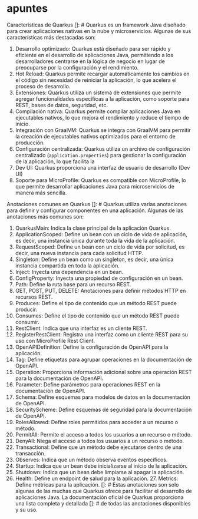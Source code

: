# apuntes
Caracteristicas de Quarkus
[]: # Quarkus es un framework Java diseñado para crear aplicaciones nativas en la nube y microservicios. Algunas de sus características más destacadas son:
1. Desarrollo optimizado: Quarkus está diseñado para ser rápido y eficiente en el desarrollo de aplicaciones Java, permitiendo a los desarrolladores centrarse en la lógica de negocio en lugar de
   preocuparse por la configuración y el rendimiento.   
2. Hot Reload: Quarkus permite recargar automáticamente los cambios en el código sin necesidad de reiniciar la aplicación, lo que acelera el proceso de desarrollo.
2. Extensiones: Quarkus utiliza un sistema de extensiones que permite agregar funcionalidades específicas a la aplicación, como soporte para REST, bases de datos, seguridad, etc.
3. Compilación nativa: Quarkus permite compilar aplicaciones Java en ejecutables nativos, lo que mejora el rendimiento y reduce el tiempo de inicio.
4. Integración con GraalVM: Quarkus se integra con GraalVM para permitir la creación de ejecutables nativos optimizados para el entorno de producción.
5. Configuración centralizada: Quarkus utiliza un archivo de configuración centralizado (`application.properties`) para gestionar la configuración de la aplicación, lo que facilita la
6. Dev UI: Quarkus proporciona una interfaz de usuario de desarrollo (Dev UI)
7. Soporte para MicroProfile: Quarkus es compatible con MicroProfile, lo que permite desarrollar aplicaciones Java para microservicios de manera más sencilla.

Anotaciones comunes en Quarkus
[]: # Quarkus utiliza varias anotaciones para definir y configurar componentes en una aplicación. Algunas de las anotaciones más comunes son:
1. QuarkusMain: Indica la clase principal de la aplicación Quarkus.
2. ApplicationScoped: Define un bean con un ciclo de vida de aplicación, es decir, una instancia única durante toda la vida de la aplicación.
3. RequestScoped: Define un bean con un ciclo de vida por solicitud, es decir, una nueva instancia para cada solicitud HTTP.
4. Singleton: Define un bean como un singleton, es decir, una única instancia compartida en toda la aplicación.
5. Inject: Inyecta una dependencia en un bean.
6. ConfigProperty: Inyecta una propiedad de configuración en un bean.
7. Path: Define la ruta base para un recurso REST.
8. GET, POST, PUT, DELETE: Anotaciones para definir métodos HTTP en recursos REST.
9. Produces: Define el tipo de contenido que un método REST puede producir.
10. Consumes: Define el tipo de contenido que un método REST puede consumir.
11. RestClient: Indica que una interfaz es un cliente REST.
12. RegisterRestClient: Registra una interfaz como un cliente REST para su uso con MicroProfile Rest Client.
13. OpenAPIDefinition: Define la configuración de OpenAPI para la aplicación.
14. Tag: Define etiquetas para agrupar operaciones en la documentación de OpenAPI.
15. Operation: Proporciona información adicional sobre una operación REST para la documentación de OpenAPI.
16. Parameter: Define parámetros para operaciones REST en la documentación de OpenAPI.
17. Schema: Define esquemas para modelos de datos en la documentación de OpenAPI.
18. SecurityScheme: Define esquemas de seguridad para la documentación de OpenAPI.
19. RolesAllowed: Define roles permitidos para acceder a un recurso o método.
20. PermitAll: Permite el acceso a todos los usuarios a un recurso o método.
21. DenyAll: Niega el acceso a todos los usuarios a un recurso o método.
22. Transactional: Define que un método debe ejecutarse dentro de una transacción.
23. Observes: Indica que un método observa eventos específicos.
24. Startup: Indica que un bean debe inicializarse al inicio de la aplicación.
25. Shutdown: Indica que un bean debe limpiarse al apagar la aplicación.
26. Health: Define un endpoint de salud para la aplicación.
    27. Metrics: Define métricas para la aplicación.
    []: # Estas anotaciones son solo algunas de las muchas que Quarkus ofrece para facilitar el desarrollo de aplicaciones Java. La documentación oficial de Quarkus proporciona una lista completa y detallada
    []: # de todas las anotaciones disponibles y su uso. 